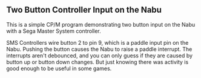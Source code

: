 
## Two Button Controller Input on the Nabu

This is a simple CP/M program demonstrating two button input on the Nabu with a Sega Master System controller.

SMS Controllers wire button 2 to pin 9, which is a paddle input pin on the Nabu. Pushing the button causes the Nabu to raise a paddle interrupt. The interrupts aren't debounced, and you can only guess if they are caused by button up or button down changes. But just knowing there was activity is good enough to be useful in some games.
